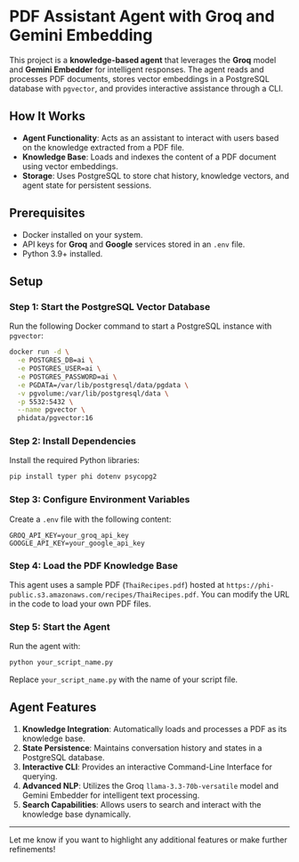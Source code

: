 # PDF Assistant Agent with Groq and Gemini Embedding  

This project is a **knowledge-based agent** that leverages the **Groq** model and **Gemini Embedder** for intelligent responses. The agent reads and processes PDF documents, stores vector embeddings in a PostgreSQL database with `pgvector`, and provides interactive assistance through a CLI.  

## How It Works  

- **Agent Functionality**: Acts as an assistant to interact with users based on the knowledge extracted from a PDF file.  
- **Knowledge Base**: Loads and indexes the content of a PDF document using vector embeddings.  
- **Storage**: Uses PostgreSQL to store chat history, knowledge vectors, and agent state for persistent sessions.  

## Prerequisites  

- Docker installed on your system.  
- API keys for **Groq** and **Google** services stored in an `.env` file.  
- Python 3.9+ installed.  

## Setup  

### Step 1: Start the PostgreSQL Vector Database  

Run the following Docker command to start a PostgreSQL instance with `pgvector`:  

```bash  
docker run -d \
  -e POSTGRES_DB=ai \
  -e POSTGRES_USER=ai \
  -e POSTGRES_PASSWORD=ai \
  -e PGDATA=/var/lib/postgresql/data/pgdata \
  -v pgvolume:/var/lib/postgresql/data \
  -p 5532:5432 \
  --name pgvector \
  phidata/pgvector:16  
```  

### Step 2: Install Dependencies  

Install the required Python libraries:  

```bash  
pip install typer phi dotenv psycopg2  
```  

### Step 3: Configure Environment Variables  

Create a `.env` file with the following content:  

```dotenv  
GROQ_API_KEY=your_groq_api_key  
GOOGLE_API_KEY=your_google_api_key  
```  

### Step 4: Load the PDF Knowledge Base  

This agent uses a sample PDF (`ThaiRecipes.pdf`) hosted at `https://phi-public.s3.amazonaws.com/recipes/ThaiRecipes.pdf`. You can modify the URL in the code to load your own PDF files.  

### Step 5: Start the Agent  

Run the agent with:  

```bash  
python your_script_name.py
```  

Replace `your_script_name.py` with the name of your script file.  

## Agent Features  

1. **Knowledge Integration**: Automatically loads and processes a PDF as its knowledge base.  
2. **State Persistence**: Maintains conversation history and states in a PostgreSQL database.  
3. **Interactive CLI**: Provides an interactive Command-Line Interface for querying.  
4. **Advanced NLP**: Utilizes the Groq `llama-3.3-70b-versatile` model and Gemini Embedder for intelligent text processing.  
5. **Search Capabilities**: Allows users to search and interact with the knowledge base dynamically.  

---

Let me know if you want to highlight any additional features or make further refinements!
